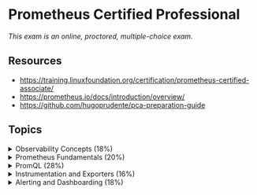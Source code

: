# Prometheus Certified Professional

_This exam is an online, proctored, multiple-choice exam._

## Resources

* <https://training.linuxfoundation.org/certification/prometheus-certified-associate/>
* <https://prometheus.io/docs/introduction/overview/>
* <https://github.com/hugoprudente/pca-preparation-guide>

## Topics

<details>
  <summary>Observability Concepts (18%)</summary>

Prometheus is an open-source systems monitoring and alerting toolkit.

Features:

* Multi-dimensional data model with time series data identified by metric name and key/value pairs
* PromQL, flexible query language to leverage this dimensionality
* No reliance on distributed storage, single nodes are autonomous
* Time series collection happens via a _pull model over HTTP_
* Pushing time series is supported
* Targets are discovered via service discovery or static configuration

## Metrics

Metrics are _numerical measurements_ in layperson terms. The term _time series_ refers to the recording of changes over time.

Metric types:

* **Counter**: A cumulative metric that represents a single monotonically increasing counter. It can only increase or be reset to zero. Do **not** use a counter for values that can decrease. For example, do not use a counter to track the number of currently running processes.
* **Gauge**: A metric that represents a single numerical value that can arbitrarily go up and down. Usually used for values like temperatures, current memory, concurrent requests.
* **Histogram**: Samples observations (usually things like request duration or response sizes) and counts them in configurable buckets. It also provides a sum of all observed values.
  
  A histogram with a base metric of `<basename>` exposes multiple time series during a scrape:
  * Cumulative counters for the observations buckets, exposed as `<basename>_bucket{le=<upper_inclusive_bound>}`
  * The **total sum** of all observed values, exposed as `<basename>_sum`
  * The count of events that have been observed, exposed as `<basename>_count`

  Use the `histogram_quantile()` function to calculate quantiles from histograms or even aggregations of histograms.

  Suitable for calculating an Apdex score. Application Performance Index.

* **Summary**: Similar to a histogram, samples observations like request durations and response sizes.

## Understand logs and events

Using the Prometheus query log, it has the ability to log all the queries run by the engine to a log file, as of `2.16.0`. This guide demonstrates how to use that log file.

To enable it:

1. Adapt the configuration to add or remove query log configurations in the `prometheus.yml` file:

   ```yaml
   global:
     query_log_file: "/var/log/prometheus/query.log"
     # Additional configurations can be added here
   ```

2. Reload the Prometheus server configuration by `POST`ing to the `/-/reload` endpoint. Needs the `--web.enable-lifecycle` flag to be set when starting the Prometheus server. Use `SIGHUP` to the Prometheus process.

The format:

* `params`: The query. The start and end timestamp, the step and the actual query statement.
* `stats`: Statistics. Currently, it contains internal engine timers.
* `ts`: The timestamp.

Add log rotation since Prometheus will not do this.

### Events

Prometheus is not an event-based system. Some monitoring systems are event-based; they report each individual event (HTTP request, an exception) to a central monitoring system immediately **as it happens**. This system aggregates the events into metrics (StatsD is the prime example of this), or stores it for later processing, like the ELK stack.

In such a system, pulling would be problematic indeed: the instrumented service would have to buffer events between pulls, and the pull would have to happen incredibly frequently.

Prometheus is only interested in regularly collecting the **current state** of a given set of metrics, not the underlying events that led to the generation of those metrics.

The resulting monitoring traffic is low, and the pull-based approach does not create problems in this case.

## Tracing and Spans

Prometheus supports OpenTelemetry protocol ingestion through HTTP.

`tracing_config` configures exporting traces from Prometheus to a tracing backend via the OTLP protocol. Tracing is currently an experimental feature and could change in the future.

### Traces

A trace represents the whole journey of a request or an action as it moves through all the nodes of a distributed system.

### Spans

A span is an **operation** of work taking place on a service. E.g. a web server responding to an HTTP request.

## Push vs Pull

Pulling over HTTP offers a number of advantages:

* You can start extra monitoring instances as needed, e.g. on your laptop when developing changes.
* You can more easily and reliably tell if a target is down.
* You can manually go to a target and inspect its health with a web browser.

## Service Discovery

## Basics of SLOs, SLAs, and SLIs

**SLI**, Service Level Indicator, is a quantitative measure of some aspect of the level of service that is provided. Examples include request latency, error rate, and availability.

It answers the question: "What are we measuring?"

Examples:

* Latency
* Availability
* Error Rate
* Throughput
* Durability
* Freshness

**SLO**, Service Level Objective, is a target value or range of values for a service level that is measured by an SLI.

It answers the question: "What's our goal for this measurement?"

Examples:

* Latency SLO: "95% of HTTP requests will complete in less than 300ms over a 28-day rolling window."
* Pod Start Duration SLO (from your example): "95% of pods will start in less than 2.7 seconds over a 5-minute window." (Though for a real SLO, you'd likely use a longer window like 7 or 28 days for stability.)

**SLA**, Service Level Agreement, is a formal agreement between a service provider and a customer that defines the level of service expected from the service provider. It includes specific SLOs and the consequences if those SLOs are not met.

It answers the question: "What happens if we don't meet our agreed-upon goals?"

Examples:

* "Our cloud service guarantees 99.9% uptime for your virtual machines. If availability falls below this threshold in any given month, you will receive a 10% service credit for that month's bill."
* "We aim to respond to all support tickets within 24 hours. If we fail to meet this response time, you will receive a 5% discount on your next invoice."

Imagine you're delivering pizzas:

* SLI (Indicator): The time it takes to deliver a pizza. (You measure each delivery).
* SLO (Objective): "95% of pizzas will be delivered within 30 minutes." (Your internal target for quality).
* SLA (Agreement): "If we don't deliver your pizza within 30 minutes, it's free." (The promise to the customer with a consequence).

</details>

<details>

  <summary>Prometheus Fundamentals (20%)</summary>

## System Architecture

![alt text](image.png)

Prometheus **scrapes** metrics from **instrumented jobs**, either directly or via an intermediary push gateway for **short-lived jobs**.

Prometheus works well for recording any purely numeric time series. It fits both machine-centric monitoring as well as monitoring of highly dynamic service-oriented architectures.

Designed for readability.

If you need 100% accuracy, such as per-request billing, Prometheus is not a good choice as the collected data will likely not be detailed and complete enough. In that case, it's better to use some other system to collect and analyze the data for billing, and use Prometheus for the rest of your monitoring.

Components:

* Main Prometheus server
* Client libraries
* Push gateway
* Special purpose exporters
* an Alertmanager to handle alerts
* various support tools

## Configuration and Scraping

### Prometheus Configuration

```yaml
global:
  scrape_interval: 15s
  evaluation_interval: 15s

scrape_configs:
  - job_name: 'node'
    static_configs:
    - targets: ['localhost:9100']
```

### Scrape configuration basics

```yaml
scrape_configs:
  - job_name: 'myapp'
    metrics_path: '/custom_metrics'
    scrape_interval: 10s
    static_configs:
      - targets: ['10.0.0.1:8080', '10.0.0.2:8080']
```

### Example: Scraping Kubernetes Pods

```yaml
scrape_configs:
  - job_name: 'kubernetes-pods'
    kubernetes_sd_configs:
      - role: pod
    relabel_configs:
      - source_labels: [__meta_kubernetes_pod_annotation_prometheus_io_scrape]
        action: keep
        regex: true
      - source_labels: [__meta_kubernetes_pod_annotation_prometheus_io_path]
        target_label: __metrics_path__
        regex: (.+)
      - source_labels: [__address__, __meta_kubernetes_pod_annotation_prometheus_io_port]
        target_label: __address__
        regex: (.+):(?:\d+);(\d+)
        replacement: $1:$2
        action: replace
```

```yaml
[ Pod Annotation ]
  |
  |  __meta_kubernetes_pod_annotation_prometheus_io_scrape = "true"
  |--> KEEP
  |
  |  __meta_kubernetes_pod_annotation_prometheus_io_path = "/metrics"
  |--> SET --> __metrics_path__ = "/metrics"
  |
  |  __address__ = "10.42.0.15:8080"
  |  __meta_kubernetes_pod_annotation_prometheus_io_port = "9100"
  |--> SET --> __address__ = "10.42.0.15:9100"
  |
[ Scrape Target Ready ]
  --> GET http://10.42.0.15:9100/metrics
```

## Understanding Prometheus Limitations

Prometheus is a powerful monitoring and alerting toolkit, but it has several important limitations to be aware of:

* **Not a Long-Term Storage Solution**: Prometheus is designed for short- to medium-term storage. For long-term retention, you need to integrate with remote storage solutions (e.g., Thanos, Cortex, Mimir).

* **Single Node Autonomy**: Each Prometheus server is standalone and does not natively cluster for high availability or horizontal scalability. You must run multiple instances and handle federation or use third-party solutions for HA.

* **Scaling Challenges**: Prometheus can struggle with very large environments (tens of millions of time series) due to memory and storage constraints. Sharding and federation can help, but add complexity.

* **No Built-in User Authentication/Authorization**: Prometheus does not provide built-in authentication or role-based access control (RBAC). You must use a reverse proxy or external solution to secure endpoints.

* **Limited Query Language for Some Use Cases**: PromQL is powerful for time series analysis, but can be limiting for complex joins, subqueries, or non-time-series data.

* **Pull Model Limitations**: The pull model works well for most use cases, but can be problematic for ephemeral or short-lived jobs. The Pushgateway is a workaround, but has its own limitations (e.g., no automatic expiry of metrics).

* **No Native Event or Log Collection**: Prometheus is focused on metrics, not logs or events. You need to use other tools (e.g., Loki, ELK) for logs and events.

* **Alerting Limitations**: Alertmanager is powerful, but lacks some advanced features found in dedicated alerting systems (e.g., multi-tenancy, advanced silencing, or alert deduplication across clusters).

* **No Built-in Data Encryption**: Prometheus does not encrypt data at rest or in transit by default. You must configure TLS and storage encryption yourself.

* **Label Cardinality**: High cardinality (many unique label combinations) can cause performance and storage issues. Careful metric and label design is required.

## Data Model and Labels

### Metric names

* Metric names SHOULD specify the **general feature** of a system that is being measured, e.g., `http_requests_total` - the total number of HTTP requests received.
* Metric names MAY use any UTF-8 characters.
* Metric names SHOULD match the regex: `[a-zA-Z_:][a-zA-Z0-9_:]*` which means they can contain letters, digits, underscores, and colons.

### Labels

Labels let you capture different instances of the same metric. For example: all HTTP requests that used the method `POST` to the `/api/tracks` handler. This is the **"dimensional data model"** of Prometheus.

The query language allows for filtering and aggregation based on these dimensions.

Any **change** of *_any_  label value, including adding or removing labels, will create a new time series.

Naming convention:

* Label names MAY use any UTF-8 characters.
* Label names beginning with `__` (underscores) MUST be reserved for internal Prometheus use.
* Label names SHOULD match the regex `[a-zA-Z_][a-zA-Z0-9_]*` for the best experience and compatibility with other tools. Same as metric names.
* Label values MAY contain any UTF-8 characters.
* Labels with an empty label value are considered equivalent to labels that do not exist.

### Notation

Given a metric name and a set of labels, time series are frequently identified using this notation:

`<metric_name>{<label_name>=<label_value>, <label_name>=<label_value>, ...}`

For example, a time series with the metric name `api_http_requests_total` and the labels `method="POST"` and `handler="/messages"` would be represented as:

`api_http_requests_total{method="POST", handler="/messages"}`

Same notation that **OpenTSDB** uses.

## Exposition Format

_Metrics exposition in the classic Prometheus use case is dominated by strings because all the metric names, label names, and label values take **much more space than the float64 sample values**, even if the latter are represented in a potentially more verbose text form._

OpenMetrics is a specification built upon and carefully extending the Prometheus exposition format. OpenMetrics v2 is ongoing.

Metrics can be exposed to Prometheus using a **simple text-based** exposition format. There are various client libraries that implement this format for you.

Basic info:

* Transmission is done over HTTP.
* Encoding is UTF-8.
* HTTP `Content-Type` is `text/plain; version=0.0.4`. A missing version will lead to **fall-back to the most recent text format version.**
* HTTP `Content-Encoding` (optional): `gzip`
* Advantages:
  * Human-readable
  * Easy to assemble
  * Readable line by line
* Limitations:
  * Verbose
  * Docstrings not integral part of the syntax; no or little metric contract validation
  * Parsing cost
* Supported metric primitives
  * Counter
  * Gauge
  * Histogram
  * Summary
  * Untyped

</details>

<details>

  <summary>PromQL (28%)</summary>

PromQL provides a functional query language called PromQL that lets the user select and aggregate time series data in real time.

It can be an **instant query**, evaluated at one point in time, or a **range query**, evaluated at equally-spaced steps between a start and end time.

In the UI the Table tab is for instant queries and the Graph tab is for range queries.

An expression or sub-expression can evaluate to one of four types:

* **Instant vector**: a set of time series containing a single sample for each series, sharing the same timestamp.
* **Range vector**: a set of time series containing a range of data points over time for each time series.
* **Scalar**: a simple numeric floating point value.
* **String**: a string value, currently unused.

![alt text](image-1.png)

## Selecting Data

**Instant vector selectors** allow the selection of a set of time series and a single sample value for each at a given timestamp (point in time).

`http_requests_total` returns the most recent sample for each. It's possible to filter these time series further by appending a comma-separated list of matchers in curly braces `{}`.

`http_requests_total{job="prometheus",group="canary"}`

You can use the following operators when doing label matching:

* `=` - exact string match.
* `!=` - not equal to the provided string
* `=~` - regex-match the provided string
* `!~` - not regex-matched

Regex matches are fully anchored:

`env=~"foo"` == `env=~"^foo$"`

_Empty label matchers also select all time series that do not have the specific label set at all._

_Multiple matchers can be used for the same label name._

`{__name__=~"job:.*"}` matches all metrics that have a name starting with `job:`.

Range vector selector literals work like instant vector literals except that they select a range of samples back from the current instant.

`http_requests_total{job="prometheus"}[5m]`, in this example, we select all the values recorded less than 5m ago for all time series that have the metric name and job label set.

The `offset` modifier allows changing the time offset for individual instant and range vectors in a query.

## Rates and Derivatives

![alt text](image-2.png)

The `rate()` function calculates the per-second average rate of increase of a counter over a specified time range:

`rate(http_requests_total[5m])` _per second average increase rate, breaks in monotonicity (counter reset) are automatically adjusted for._

When combining `rate()` with an aggregation operator e.g. `sum()` _ALWAYS_ use rate first then sum. Otherwise `rate()` cannot detect counter resets.

The `irate()` function calculates the per-second instant rate of increase of the time series in a range vector. Based on the two last data points.

Use `irate()` with counters only.

`irate` should only be used for volatile, fast moving counters. Use `rate` for slow moving counters.

## Aggregating over time

Smooth noisy data or extract time-based statistics from range vectors using the `avg_over_time()`, `min_over_time()`, `max_over_time()`, `sum_over_time()`, and `count_over_time()` functions.

Visualize rolling averages or trends.

## Aggregating over dimensions

Combine series by removing labels and aggregating across them, example: Sum all HTTP requests, regardless of job or instances:

```
sum(http_requests_total)
```

## Binary operators

Arithmetic: +, -, *, /, %, ^
Comparison: ==, !=, >, <, >=, <=
Logical set ops: and, or, unless

```
rate(requests_total[1m]) / ignoring(instance) rate(cpu_total[1m])
```

You can use `on()` to match only specific labels, use `ignoring()` to exclude specific labels.

## Histograms

Analyzing distributions, such as request durations or response sizes.

Histograms and summaries are more complex metric types. Not only does a single histogram or summary create a multitude of time series, it is also more difficult to use these metric types correctly.

Both of these sample observations, typically request durations or response sizes.

A straightforward use of histograms is to count observations falling into particular buckets of observation values.

Two rules of thumb:

1. If you need to aggregate, choose histograms.
2. Otherwise, choose a histogram if you have an idea of the range and distribution of values that will be observed. Choose a summary if you need an accurate quantile, no matter what the range and distribution of the values is.

### Apdex

You might have an SLO (Service Level Objective) to serve 95% of requests within 300ms. Configure a histogram to have a bucket with an upper limit of 0.3 seconds. Now you can directly express the relative amount of requests served within 300ms and easily alert if the value drops below 95%:

```
sum(rate(http_request_duration_seconds_bucket{le="0.3"}[5m])) by (job)
/
sum(rate(http_request_duration_seconds_count[5m])) by (job)
```

### Quantiles

You can use both summaries and histograms to calculate quantiles. Where 0 <= q <= 1. The 0.5 quantile is the median, the 0.9 quantile is the 90th percentile, and so on.

Let's say we don't want to display the percentage of requests served within 300ms, but rather the 95th percentile of request durations. We can use the `histogram_quantile()` function to calculate this from a histogram:

```
histogram_quantile(0.95, sum(rate(http_request_duration_seconds_bucket[5m])) by (le))
```

Quantile/Percentile Cheat Sheet (Simple & Short)

The Xth Percentile (Px) means:

* X% of things are AT OR BELOW this value.
* (100 - X)% of things are ABOVE this value.

Common Percentiles & What They Indicate:

* P50 (Median): The "typical" experience. Half are faster, half are slower.
* P90: What 90% of users/events experience. Good for general performance.
* P95: A common benchmark. 95% are at or below this. Filters out the worst few.
* P99 (Tail Latency): The "worst-case" for almost everyone (slowest 1%). Crucial for finding rare but painful issues.

Key Takeaways:

* Average (Mean) is misleading: A few slow events can drastically inflate it.
* Percentiles show the spread: How consistent is performance, especially for the slower events.
* Small gap P90-P99: Good! Performance is consistent, few extreme outliers.
* Large gap P90-P99: Bad! Your "worst case" is significantly worse than typical. Investigate the tail!

## Timestamp Metrics

`timestamp(node_cpu_seconds_total)` would return the timestamp of the latest sample of the `node_cpu_seconds_total` time series.

`time()` returns the current time in seconds since the epoch. Example: `time() - timestamp(node_cpu_seconds_total)` would return the time since the last sample of the `node_cpu_seconds_total` time series.

`timestamp(v instant-vector)` returns the timestamp of each of the samples of the given vector as the number of seconds since January 1, 1970 UTC. It acts on float and histogram samples in the same way.

`<aggregation>_over_time()`

The following functions allow aggregating each series of a given range vector over time and return an instant vector with per-series aggregation results:

* `avg_over_time(range-vector)` - Average value of all float or histogram samples in the specified interval.
* `min_over_time(range-vector)` - Minimum value of all float or histogram samples in the specified interval.
* `max_over_time(range-vector)` - Maximum value of all float or histogram samples in the specified interval.
* `sum_over_time(range-vector)` - Sum of all float or histogram samples in the specified interval.
* `count_over_time(range-vector)` - Count of all samples in the specified interval.

</details>

<details>

  <summary>Instrumentation and Exporters (16%)</summary>

## Client Libraries

## Instrumentation

## Exporters

## Structuring and naming metrics

</details>

<details>

  <summary>Alerting and Dashboarding (18%)</summary>

## Dashboarding basics

## Configuring Alerting rules

## Understand and Use Alertmanager

## Alerting basics (when, what, and why)

</details>
